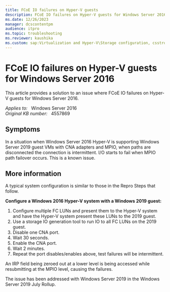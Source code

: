 ```yaml
---
title: FCoE IO failures on Hyper-V guests
description: FCoE IO failures on Hyper-V guests for Windows Server 2016.
ms.date: 12/26/2023
manager: dcscontentpm
audience: itpro
ms.topic: troubleshooting
ms.reviewer: kaushika
ms.custom: sap:Virtualization and Hyper-V\Storage configuration, csstroubleshoot
---
```

# FCoE IO failures on Hyper-V guests for Windows Server 2016

This article provides a solution to an issue where FCoE IO failures on Hyper-V guests for Windows Server 2016.

_Applies to:_ &nbsp; Windows Server 2016  
_Original KB number:_ &nbsp; 4557869

## Symptoms

In a situation when Windows Server 2016 Hyper-V is supporting Windows Server 2019 guest VMs with CNA adapters and MPIO, when paths are disconnected the connection is intermittent. I/O starts to fail when MPIO path failover occurs.
This is a known issue.

## More information

A typical system configuration is similar to those in the Repro Steps that follow.

**Configure a Windows 2016 Hyper-V system with a Windows 2019 guest:**

1. Configure multiple FC LUNs and present them to the Hyper-V system and have the Hyper-V system present these LUNs to the 2019 guest.
2. Use a storage IO generation tool to run IO to all FC LUNs on the 2019 guest.
3. Disable one CNA port.
4. Wait 30 seconds.
5. Enable the CNA port.
6. Wait 2 minutes.
7. Repeat the port disables/enables above, test failures will be intermittent.

An IRP field being zeroed out at a lower level is being accessed while resubmitting at the MPIO level, causing the failures.

The issue has been addressed with Windows Server 2019 in the Windows Server 2019 July Rollup.
